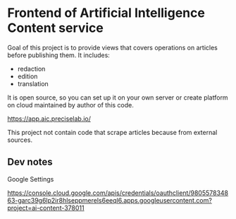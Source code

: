 # Frontend of Artificial Intelligence Content service

Goal of this project is to provide views that covers operations
on articles before publishing them. It includes:

- redaction
- edition
- translation

It is open source, so you can set up it on your own server or create platform on cloud maintained by author of this
code.

https://app.aic.preciselab.io/

This project not contain code that scrape articles because from external sources.

## Dev notes

Google Settings

https://console.cloud.google.com/apis/credentials/oauthclient/980557834863-garc39g6lp2ir8hlseppmerels6eeql6.apps.googleusercontent.com?project=ai-content-378011

